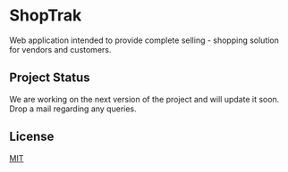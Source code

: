 # ShopTrak

Web application intended to provide complete selling - shopping solution for vendors and customers.

## Project Status

We are working on the next version of the project and will update it soon. Drop a mail regarding any queries.

## License

[MIT](https://github.com/itsVedant/ShopTrak/blob/main/LICENSE)
